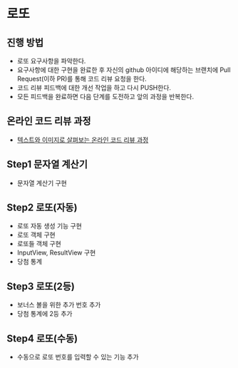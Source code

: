 # 로또
## 진행 방법
* 로또 요구사항을 파악한다.
* 요구사항에 대한 구현을 완료한 후 자신의 github 아이디에 해당하는 브랜치에 Pull Request(이하 PR)를 통해 코드 리뷰 요청을 한다.
* 코드 리뷰 피드백에 대한 개선 작업을 하고 다시 PUSH한다.
* 모든 피드백을 완료하면 다음 단계를 도전하고 앞의 과정을 반복한다.

## 온라인 코드 리뷰 과정
* [텍스트와 이미지로 살펴보는 온라인 코드 리뷰 과정](https://github.com/next-step/nextstep-docs/tree/master/codereview)

## Step1 문자열 계산기
- 문자열 계산기 구현

## Step2 로또(자동)
- 로또 자동 생성 기능 구현
- 로또 객체 구현
- 로또들 객체 구현
- InputView, ResultView 구현
- 당첨 통계 

## Step3 로또(2등)
- 보너스 볼을 위한 추가 번호 추가
- 당첨 통계에 2등 추가

## Step4 로또(수동)
- 수동으로 로또 번호를 입력할 수 있는 기능 추가